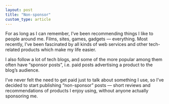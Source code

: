```yaml
---
layout: post
title: "Non-sponsor"
custom_type: article
---
```

For as long as I can remember, I’ve been recommending things I like to people around me. Films, sites, games, gadgets — everything. Most recently, I’ve been fascinated by all kinds of web services and other tech-related products which make my life easier.

I also follow a lot of tech blogs, and some of the more popular among them often have “sponsor posts”, i.e. paid posts advertising a product to the blog’s audience.

I’ve never felt the need to get paid just to talk about something I use, so I’ve decided to start publishing “non-sponsor” posts — short reviews and recommendations of products I enjoy using, without anyone actually sponsoring me.
